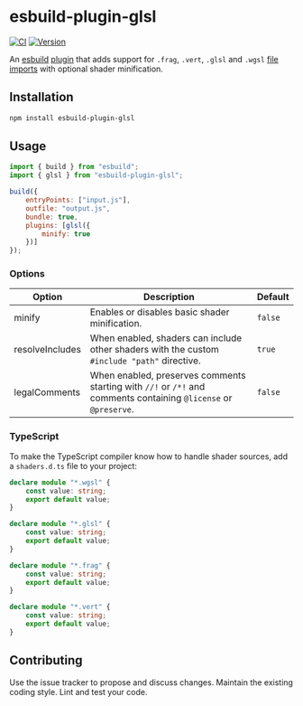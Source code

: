 # esbuild-plugin-glsl

[![CI](https://badgen.net/github/checks/vanruesc/esbuild-plugin-glsl/main)](https://github.com/vanruesc/esbuild-plugin-glsl/actions)
[![Version](https://badgen.net/npm/v/esbuild-plugin-glsl?color=green)](https://www.npmjs.com/package/esbuild-plugin-glsl)

An [esbuild](https://esbuild.github.io/) [plugin](https://esbuild.github.io/plugins/) that adds support for `.frag`, `.vert`, `.glsl` and `.wgsl` [file imports](https://esbuild.github.io/content-types/#text) with optional shader minification.

## Installation

```sh
npm install esbuild-plugin-glsl
```

## Usage

```js
import { build } from "esbuild";
import { glsl } from "esbuild-plugin-glsl";

build({
	entryPoints: ["input.js"],
	outfile: "output.js",
	bundle: true,
	plugins: [glsl({
		minify: true
	})]
});
```

### Options

| Option | Description | Default |
|--------|-------------|---------|
| minify | Enables or disables basic shader minification. | `false` |
| resolveIncludes | When enabled, shaders can include other shaders with the custom `#include "path"` directive. | `true`  |
| legalComments | When enabled, preserves comments starting with `//!` or `/*!` and comments containing `@license` or `@preserve`. | `false` |

### TypeScript

To make the TypeScript compiler know how to handle shader sources, add a `shaders.d.ts` file to your project:

```ts
declare module "*.wgsl" {
	const value: string;
	export default value;
}

declare module "*.glsl" {
	const value: string;
	export default value;
}

declare module "*.frag" {
	const value: string;
	export default value;
}

declare module "*.vert" {
	const value: string;
	export default value;
}
```

## Contributing

Use the issue tracker to propose and discuss changes. Maintain the existing coding style. Lint and test your code.
